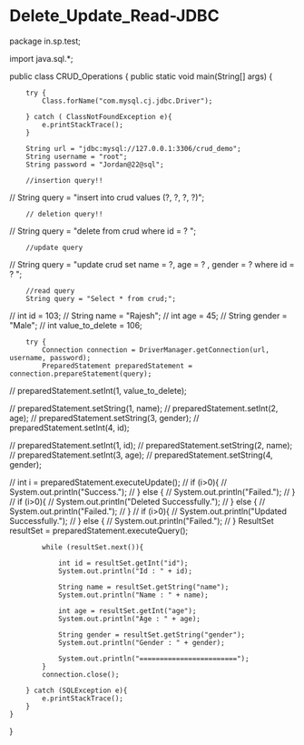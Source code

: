 # Delete_Update_Read-JDBC

package in.sp.test;

import java.sql.*;

public class CRUD_Operations {
    public static void main(String[] args) {

        try {
            Class.forName("com.mysql.cj.jdbc.Driver");

        } catch ( ClassNotFoundException e){
            e.printStackTrace();
        }

        String url = "jdbc:mysql://127.0.0.1:3306/crud_demo";
        String username = "root";
        String password = "Jordan@22@sql";

        //insertion query!!
//        String query = "insert into crud values (?, ?, ?, ?)";

        // deletion query!!
//        String query = "delete from crud where id = ? ";

        //update query
//        String query = "update crud set name = ?, age = ? , gender = ? where id = ? ";

        //read query
        String query = "Select * from crud;";

//        int id = 103;
//        String name = "Rajesh";
//        int age = 45;
//        String gender = "Male";
//        int value_to_delete = 106;

        try {
            Connection connection = DriverManager.getConnection(url, username, password);
            PreparedStatement preparedStatement = connection.prepareStatement(query);
//            preparedStatement.setInt(1, value_to_delete);

//            preparedStatement.setString(1, name);
//            preparedStatement.setInt(2, age);
//            preparedStatement.setString(3, gender);
//            preparedStatement.setInt(4, id);

//            preparedStatement.setInt(1, id);
//            preparedStatement.setString(2, name);
//            preparedStatement.setInt(3, age);
//            preparedStatement.setString(4, gender);

//            int i = preparedStatement.executeUpdate();
//            if (i>0){
//                System.out.println("Success.");
//            } else {
//                System.out.println("Failed.");
//            }
//            if (i>0){
//                System.out.println("Deleted Successfully.");
//            } else {
//                System.out.println("Failed.");
//            }
//            if (i>0){
//                System.out.println("Updated Successfully.");
//            } else {
//                System.out.println("Failed.");
//            }
            ResultSet resultSet = preparedStatement.executeQuery();

            while (resultSet.next()){

                int id = resultSet.getInt("id");
                System.out.println("Id : " + id);

                String name = resultSet.getString("name");
                System.out.println("Name : " + name);

                int age = resultSet.getInt("age");
                System.out.println("Age : " + age);

                String gender = resultSet.getString("gender");
                System.out.println("Gender : " + gender);

                System.out.println("========================");
            }
            connection.close();

        } catch (SQLException e){
            e.printStackTrace();
        }
    }
}
